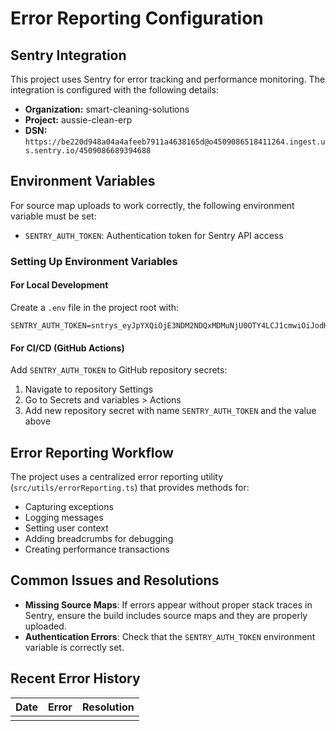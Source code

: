 
# Error Reporting Configuration

## Sentry Integration

This project uses Sentry for error tracking and performance monitoring. The integration is configured with the following details:

- **Organization:** smart-cleaning-solutions
- **Project:** aussie-clean-erp
- **DSN:** `https://be220d948a04a4afeeb7911a4638165d@o4509086518411264.ingest.us.sentry.io/4509086689394688`

## Environment Variables

For source map uploads to work correctly, the following environment variable must be set:

- `SENTRY_AUTH_TOKEN`: Authentication token for Sentry API access

### Setting Up Environment Variables

#### For Local Development

Create a `.env` file in the project root with:

```
SENTRY_AUTH_TOKEN=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
```

#### For CI/CD (GitHub Actions)

Add `SENTRY_AUTH_TOKEN` to GitHub repository secrets:

1. Navigate to repository Settings
2. Go to Secrets and variables > Actions
3. Add new repository secret with name `SENTRY_AUTH_TOKEN` and the value above

## Error Reporting Workflow

The project uses a centralized error reporting utility (`src/utils/errorReporting.ts`) that provides methods for:

- Capturing exceptions
- Logging messages
- Setting user context
- Adding breadcrumbs for debugging
- Creating performance transactions

## Common Issues and Resolutions

- **Missing Source Maps**: If errors appear without proper stack traces in Sentry, ensure the build includes source maps and they are properly uploaded.
- **Authentication Errors**: Check that the `SENTRY_AUTH_TOKEN` environment variable is correctly set.

## Recent Error History

| Date | Error | Resolution |
|------|-------|------------|
| | | |

